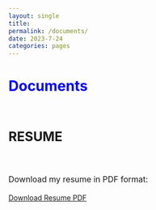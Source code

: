 ```yaml
---
layout: single
title: 
permalink: /documents/
date: 2023-7-24
categories: pages
---
```

<style>
   /* Style for the title */
    h1 {
        color: blue; /* Change the title text color to blue */
    }
</style>

<!-- Title of the page in blue -->
<h1>Documents</h1>

 <div style="text-align: justify; font-size: 17px;">     
    <h2><strong><br>RESUME</strong></h2><br>                
    <p style="line-height: 1.5; font-size: 16px;">
      Download my resume in PDF format:    
    </p>
   </div> 

[Download Resume PDF](/assets/images/ResumeTemp.pdf)

<!--
 <div style="text-align: justify; font-size: 17px;">     
    <h2><strong><br>UNOFFICIAL TRANSCRIPT</strong></h2><br>                
    <p style="line-height: 1.5; font-size: 16px;">
      Download my unofficial transcript in PDF format:    
    </p>
   </div>    

[Download Transcript PDF](/assets/images/unofficial_transcript.pdf)
-->